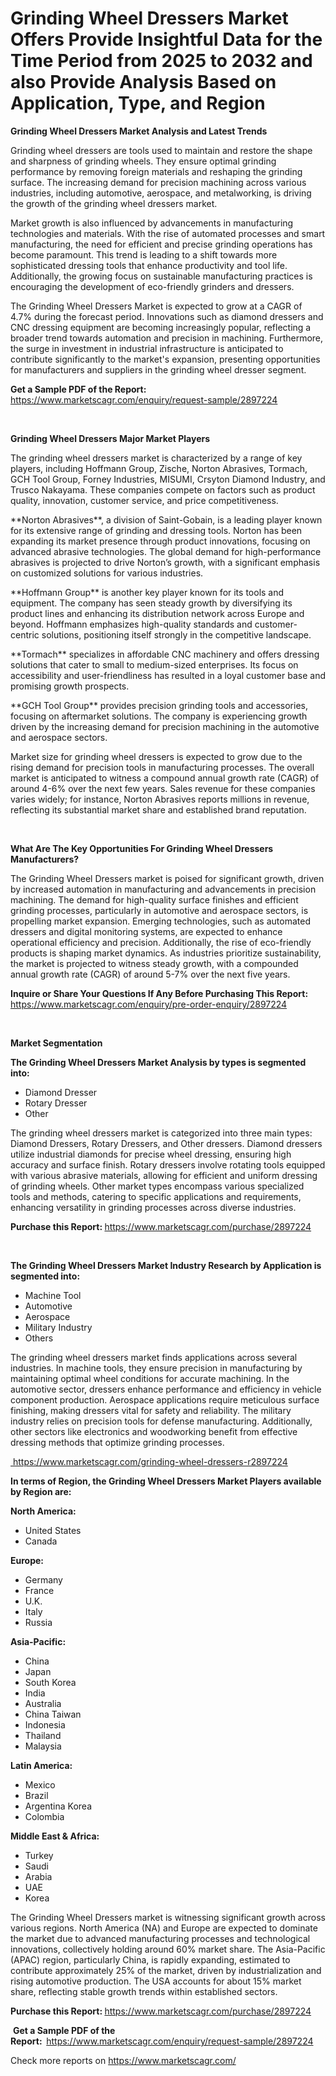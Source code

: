 <p><h1>Grinding Wheel Dressers Market Offers Provide Insightful Data for the Time Period from 2025 to 2032 and also Provide Analysis Based on Application, Type, and Region</h1></p><p><strong>Grinding Wheel Dressers Market Analysis and Latest Trends</strong></p>
<p><p>Grinding wheel dressers are tools used to maintain and restore the shape and sharpness of grinding wheels. They ensure optimal grinding performance by removing foreign materials and reshaping the grinding surface. The increasing demand for precision machining across various industries, including automotive, aerospace, and metalworking, is driving the growth of the grinding wheel dressers market.</p><p>Market growth is also influenced by advancements in manufacturing technologies and materials. With the rise of automated processes and smart manufacturing, the need for efficient and precise grinding operations has become paramount. This trend is leading to a shift towards more sophisticated dressing tools that enhance productivity and tool life. Additionally, the growing focus on sustainable manufacturing practices is encouraging the development of eco-friendly grinders and dressers.</p><p>The Grinding Wheel Dressers Market is expected to grow at a CAGR of 4.7% during the forecast period. Innovations such as diamond dressers and CNC dressing equipment are becoming increasingly popular, reflecting a broader trend towards automation and precision in machining. Furthermore, the surge in investment in industrial infrastructure is anticipated to contribute significantly to the market's expansion, presenting opportunities for manufacturers and suppliers in the grinding wheel dresser segment.</p></p>
<p><strong>Get a Sample PDF of the Report:&nbsp;</strong> <a href="https://www.marketscagr.com/enquiry/request-sample/2897224?utm_campaign=2800&utm_medium=2&utm_source=Github&utm_content=ia&utm_term=15032025&utm_id=grinding-wheel-dressers">https://www.marketscagr.com/enquiry/request-sample/2897224</a></p>
<p>&nbsp;</p>
<p><strong>Grinding Wheel Dressers Major Market Players</strong></p>
<p><p>The grinding wheel dressers market is characterized by a range of key players, including Hoffmann Group, Zische, Norton Abrasives, Tormach, GCH Tool Group, Forney Industries, MISUMI, Crsyton Diamond Industry, and Trusco Nakayama. These companies compete on factors such as product quality, innovation, customer service, and price competitiveness.</p><p>**Norton Abrasives**, a division of Saint-Gobain, is a leading player known for its extensive range of grinding and dressing tools. Norton has been expanding its market presence through product innovations, focusing on advanced abrasive technologies. The global demand for high-performance abrasives is projected to drive Norton’s growth, with a significant emphasis on customized solutions for various industries.</p><p>**Hoffmann Group** is another key player known for its tools and equipment. The company has seen steady growth by diversifying its product lines and enhancing its distribution network across Europe and beyond. Hoffmann emphasizes high-quality standards and customer-centric solutions, positioning itself strongly in the competitive landscape.</p><p>**Tormach** specializes in affordable CNC machinery and offers dressing solutions that cater to small to medium-sized enterprises. Its focus on accessibility and user-friendliness has resulted in a loyal customer base and promising growth prospects.</p><p>**GCH Tool Group** provides precision grinding tools and accessories, focusing on aftermarket solutions. The company is experiencing growth driven by the increasing demand for precision machining in the automotive and aerospace sectors.</p><p>Market size for grinding wheel dressers is expected to grow due to the rising demand for precision tools in manufacturing processes. The overall market is anticipated to witness a compound annual growth rate (CAGR) of around 4-6% over the next few years. Sales revenue for these companies varies widely; for instance, Norton Abrasives reports millions in revenue, reflecting its substantial market share and established brand reputation.</p></p>
<p>&nbsp;</p>
<p><strong>What Are The Key Opportunities For Grinding Wheel Dressers Manufacturers?</strong></p>
<p><p>The Grinding Wheel Dressers market is poised for significant growth, driven by increased automation in manufacturing and advancements in precision machining. The demand for high-quality surface finishes and efficient grinding processes, particularly in automotive and aerospace sectors, is propelling market expansion. Emerging technologies, such as automated dressers and digital monitoring systems, are expected to enhance operational efficiency and precision. Additionally, the rise of eco-friendly products is shaping market dynamics. As industries prioritize sustainability, the market is projected to witness steady growth, with a compounded annual growth rate (CAGR) of around 5-7% over the next five years.</p></p>
<p><strong>Inquire or Share Your Questions If Any Before Purchasing This Report:</strong> <a href="https://www.marketscagr.com/enquiry/pre-order-enquiry/2897224?utm_campaign=2800&utm_medium=2&utm_source=Github&utm_content=ia&utm_term=15032025&utm_id=grinding-wheel-dressers">https://www.marketscagr.com/enquiry/pre-order-enquiry/2897224</a></p>
<p>&nbsp;</p>
<p><strong>Market Segmentation</strong></p>
<p><strong>The Grinding Wheel Dressers Market Analysis by types is segmented into:</strong></p>
<p><ul><li>Diamond Dresser</li><li>Rotary Dresser</li><li>Other</li></ul></p>
<p><p>The grinding wheel dressers market is categorized into three main types: Diamond Dressers, Rotary Dressers, and Other dressers. Diamond dressers utilize industrial diamonds for precise wheel dressing, ensuring high accuracy and surface finish. Rotary dressers involve rotating tools equipped with various abrasive materials, allowing for efficient and uniform dressing of grinding wheels. Other market types encompass various specialized tools and methods, catering to specific applications and requirements, enhancing versatility in grinding processes across diverse industries.</p></p>
<p><strong>Purchase this Report:&nbsp;</strong><a href="https://www.marketscagr.com/purchase/2897224?utm_campaign=2800&utm_medium=2&utm_source=Github&utm_content=ia&utm_term=15032025&utm_id=grinding-wheel-dressers">https://www.marketscagr.com/purchase/2897224</a></p>
<p>&nbsp;</p>
<p><strong>The Grinding Wheel Dressers Market Industry Research by Application is segmented into:</strong></p>
<p><ul><li>Machine Tool</li><li>Automotive</li><li>Aerospace</li><li>Military Industry</li><li>Others</li></ul></p>
<p><p>The grinding wheel dressers market finds applications across several industries. In machine tools, they ensure precision in manufacturing by maintaining optimal wheel conditions for accurate machining. In the automotive sector, dressers enhance performance and efficiency in vehicle component production. Aerospace applications require meticulous surface finishing, making dressers vital for safety and reliability. The military industry relies on precision tools for defense manufacturing. Additionally, other sectors like electronics and woodworking benefit from effective dressing methods that optimize grinding processes.</p></p>
<p><a href="https://www.marketscagr.com/grinding-wheel-dressers-r2897224?utm_campaign=2800&utm_medium=2&utm_source=Github&utm_content=ia&utm_term=15032025&utm_id=grinding-wheel-dressers">&nbsp;https://www.marketscagr.com/grinding-wheel-dressers-r2897224</a></p>
<p><strong>In terms of Region, the Grinding Wheel Dressers Market Players available by Region are:</strong></p>
<p>
    <p> <strong> North America: </strong>
        <ul>
            <li>United States</li>
            <li>Canada</li>
        </ul>
        </p> 
    <p> <strong> Europe: </strong>
        <ul>
            <li>Germany</li>
            <li>France</li>
            <li>U.K.</li>
            <li>Italy</li>
            <li>Russia</li>
        </ul>
        </p> 
    <p> <strong> Asia-Pacific: </strong>
        <ul>
            <li>China</li>
            <li>Japan</li>
            <li>South Korea</li>
            <li>India</li>
            <li>Australia</li>
            <li>China Taiwan</li>
            <li>Indonesia</li>
            <li>Thailand</li>
            <li>Malaysia</li>
        </ul>
        </p> 
    <p> <strong> Latin America: </strong>
        <ul>
            <li>Mexico</li>
            <li>Brazil</li>
            <li>Argentina Korea</li>
            <li>Colombia</li>
        </ul>
        </p> 
    <p> <strong> Middle East & Africa: </strong>
        <ul>
            <li>Turkey</li>
            <li>Saudi</li>
            <li>Arabia</li>
            <li>UAE</li>
            <li>Korea</li>
        </ul>
    </p>
    </p>
<p><p>The Grinding Wheel Dressers market is witnessing significant growth across various regions. North America (NA) and Europe are expected to dominate the market due to advanced manufacturing processes and technological innovations, collectively holding around 60% market share. The Asia-Pacific (APAC) region, particularly China, is rapidly expanding, estimated to contribute approximately 25% of the market, driven by industrialization and rising automotive production. The USA accounts for about 15% market share, reflecting stable growth trends within established sectors.</p></p>
<p><strong>Purchase this Report: </strong><a href="https://www.marketscagr.com/purchase/2897224?utm_campaign=2800&utm_medium=2&utm_source=Github&utm_content=ia&utm_term=15032025&utm_id=grinding-wheel-dressers">https://www.marketscagr.com/purchase/2897224</a></p>
<p>&nbsp;<strong>Get a Sample PDF of the Report:&nbsp;&nbsp;</strong><a href="https://www.marketscagr.com/enquiry/request-sample/2897224?utm_campaign=2800&utm_medium=2&utm_source=Github&utm_content=ia&utm_term=15032025&utm_id=grinding-wheel-dressers">https://www.marketscagr.com/enquiry/request-sample/2897224</a></p>
<p><strong></strong></p>
<p>Check more reports on <a href="https://www.marketscagr.com/?utm_campaign=2800&utm_medium=2&utm_source=Github&utm_content=ia&utm_term=15032025&utm_id=grinding-wheel-dressers">https://www.marketscagr.com/</a></p>
